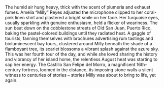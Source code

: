 The humid air hung heavy, thick with the scent of plumeria and exhaust fumes. Amelia “Milly” Reyes adjusted the microphone clipped to her coral-pink linen shirt and plastered a bright smile on her face.  Her turquoise eyes, usually sparkling with genuine enthusiasm, held a flicker of weariness.  The sun beat down on the cobblestone streets of Old San Juan, Puerto Rico, baking the pastel-colored buildings until they radiated heat.  A gaggle of tourists, fanning themselves with brochures advertising rum tastings and bioluminescent bay tours, clustered around Milly beneath the shade of a flamboyant tree, its scarlet blossoms a vibrant splash against the azure sky.  This was her fourth tour of the day, and while she loved sharing the history and vibrancy of her island home, the relentless August heat was starting to sap her energy.  The Castillo San Felipe del Morro, a magnificent 16th-century fortress, loomed in the distance, its imposing stone walls a silent witness to centuries of stories – stories Milly was about to bring to life, yet again.
